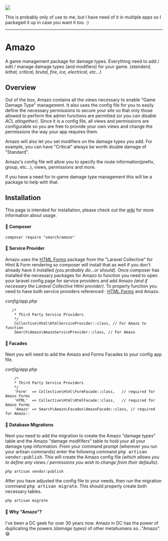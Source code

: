 ![](http://i.imgur.com/4QHCz3r.png)

This is probably only of use to me, but I have need of it in multiple apps so I packaged it up in case you want it too. :)

***

# Amazo
A game management package for damage types. Everything need to add / edit / manage damage types (and modifiers) for your game. _(standard, lethal, critical, brutal, fire, ice, electrical, etc...)_

## Overview
Out of the box, Amazo contains all the views necessary to enable "Game Damage Type" management. It also uses the config file for you to easily define the necessary permissions to secure your site so that only those allowed to perform the admin functions are permitted _(or you can disable ACL altogether)_. Since it is a config file, all views and permissions are configurable so you are free to provide your own views and change the permissions the way your app requires them.

Amazo will also let you set modifiers on the damage types you add. For example, you can have "Critical" always be worth double damage of "Standard".

Amazo's config file will allow you to specify the route information(prefix, group, etc...), views, permissions and more.

If you have a need for in-game damage type management this will be a package to help with that.

## Installation

This page is intended for installation, please check out the [wiki](https://github.com/SmarchSoftware/amazo/wiki) for more information about usage.

#### :black_square_button: Composer

    composer require "smarch/amazo"

#### :pencil: Service Provider

Amazo uses the [HTML Forms](https://laravelcollective.com/docs/5.1/html) package from the "Laravel Collective" for Html & Form rendering so composer will install that as well if you don't already have it installed _(you probably do...or should)_. Once composer has installed the necessary packages for Amazo to function you need to open your laravel config page for service providers and add Amazo _(and if necessary the Laravel Collective Html provider)_. To properly function you need to have both service providers referenced : [HTML Forms](https://laravelcollective.com/docs/5.1/html) and Amazo.

*config/app.php*
       
       /*
        * Third Party Service Providers
        */
        Collective\Html\HtmlServiceProvider::class, // For Amazo to function
        Smarch\Amazo\AmazoServiceProvider::class, // For Amazo

#### :pencil: Facades
Next you will need to add the Amazo and Forms Facades to your config app file.

*config/app.php*

        /*
        * Third Party Service Providers
        */
        'Form'  => Collective\Html\FormFacade::class,	// required for Amazo Forms
        'HTML'  => Collective\Html\HtmlFacade::class,	// required for Amazo Forms
        'Amazo'	=> Smarch\Amazo\Facades\AmazoFacade::class, // required for Amazo:: 

#### :card_index: Database Migrations

Next you need to add the migration to create the Amazo "damage types" table and the Amazo "damage modififers" table to hold your all your damage tyep information. From your command prompt (wherever you run your artisan commands) enter the following command <kbd>php artisan vendor:publish</kbd>. This will create the Amazo config file *(which allows you to define any views / permissions you wish to change from their defaults)*.

    php artisan vendor:publish

After you have adjusted the config file to your needs, then run the migration command <kbd>php artisan migrate</kbd>. This should properly create both necessary tables.

    php artisan migrate

#### :trident: Why "Amazo"?
I've been a DC geek for over 30 years now. Amazo in DC has the power of duplicating the powers _(damage types)_ of other metahumans so..."Amazo". :smile:
   
